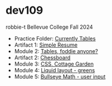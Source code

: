 # dev109
robbie-t
Bellevue College Fall 2024<br>
<UL>
<li>Practice Folder: <a href="https://robbiet-bc.github.io/dev109/m02/Practice/index.html">Currently Tables</a></li>
<li>Artifact 1: <a href="https://robbiet-bc.github.io/dev109/a1/index.html">Simple Resume</a></li>
<li>Module 2: <a href="https://robbiet-bc.github.io/dev109/m02/index.html">Tables, foddie anyone?</a></li>
<li>Artifact 2: <a href="https://robbiet-bc.github.io/dev109/a2/index.html">Chessboard</a></li>
<li>Module 3: <a href="https://robbiet-bc.github.io/dev109/m03/index.html">CSS, Cottage Garden</a></li>
<li>Module 4: <a href="https://robbiet-bc.github.io/dev109/m04/index.html">Liquid layout - greens</a></li>
<li>Module 5: <a href="https://robbiet-bc.github.io/dev109/m05/index.html">Bullseye Math - user input</a></li>
</UL>
